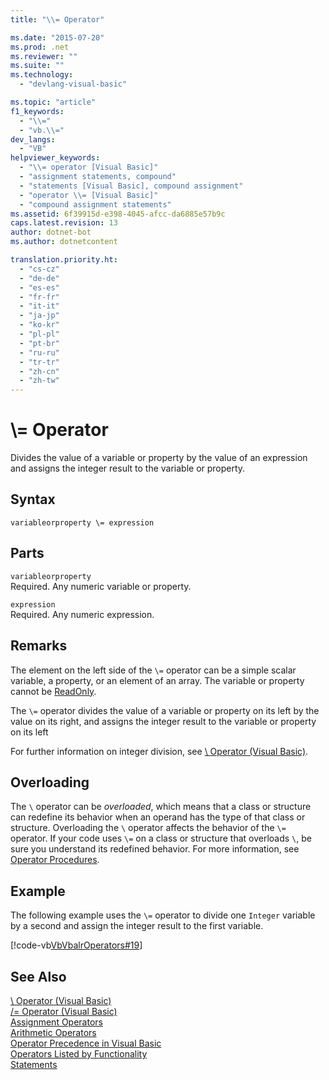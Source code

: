 ```yaml
---
title: "\\= Operator"

ms.date: "2015-07-20"
ms.prod: .net
ms.reviewer: ""
ms.suite: ""
ms.technology: 
  - "devlang-visual-basic"

ms.topic: "article"
f1_keywords: 
  - "\\="
  - "vb.\\="
dev_langs: 
  - "VB"
helpviewer_keywords: 
  - "\\= operator [Visual Basic]"
  - "assignment statements, compound"
  - "statements [Visual Basic], compound assignment"
  - "operator \\= [Visual Basic]"
  - "compound assignment statements"
ms.assetid: 6f39915d-e398-4045-afcc-da6885e57b9c
caps.latest.revision: 13
author: dotnet-bot
ms.author: dotnetcontent

translation.priority.ht: 
  - "cs-cz"
  - "de-de"
  - "es-es"
  - "fr-fr"
  - "it-it"
  - "ja-jp"
  - "ko-kr"
  - "pl-pl"
  - "pt-br"
  - "ru-ru"
  - "tr-tr"
  - "zh-cn"
  - "zh-tw"
---
```

# \\= Operator
Divides the value of a variable or property by the value of an expression and assigns the integer result to the variable or property.  
  
## Syntax  
  
```  
variableorproperty \= expression  
```  
  
## Parts  
 `variableorproperty`  
 Required. Any numeric variable or property.  
  
 `expression`  
 Required. Any numeric expression.  
  
## Remarks  
 The element on the left side of the `\=` operator can be a simple scalar variable, a property, or an element of an array. The variable or property cannot be [ReadOnly](../../../visual-basic/language-reference/modifiers/readonly.md).  
  
 The `\=` operator divides the value of a variable or property on its left by the value on its right, and assigns the integer result to the variable or property on its left  
  
 For further information on integer division, see [\ Operator (Visual Basic)](../../../visual-basic/language-reference/operators/integer-division-operator.md).  
  
## Overloading  
 The `\` operator can be *overloaded*, which means that a class or structure can redefine its behavior when an operand has the type of that class or structure. Overloading the `\` operator affects the behavior of the `\=` operator. If your code uses `\=` on a class or structure that overloads `\`, be sure you understand its redefined behavior. For more information, see [Operator Procedures](../../../visual-basic/programming-guide/language-features/procedures/operator-procedures.md).  
  
## Example  
 The following example uses the `\=` operator to divide one `Integer` variable by a second and assign the integer result to the first variable.  
  
 [!code-vb[VbVbalrOperators#19](codesnippet/VisualBasic/integer-division-assignment-operator_1.vb)]  
  
## See Also  
 [\ Operator (Visual Basic)](../../../visual-basic/language-reference/operators/integer-division-operator.md)   
 [/= Operator (Visual Basic)](../../../visual-basic/language-reference/operators/floating-point-division-assignment-operator.md)   
 [Assignment Operators](../../../visual-basic/language-reference/operators/assignment-operators.md)   
 [Arithmetic Operators](../../../visual-basic/language-reference/operators/arithmetic-operators.md)   
 [Operator Precedence in Visual Basic](../../../visual-basic/language-reference/operators/operator-precedence.md)   
 [Operators Listed by Functionality](../../../visual-basic/language-reference/operators/operators-listed-by-functionality.md)   
 [Statements](../../../visual-basic/programming-guide/language-features/statements.md)
